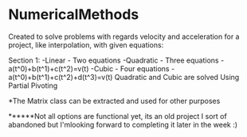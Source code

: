 # NumericalMethods

Created to solve problems with regards velocity and acceleration for a project, like interpolation, with given equations:

Section 1:
-Linear - Two equations
-Quadratic - Three equations - a(t^0)+b(t^1)+c(t^2)=v(t)
-Cubic - Four equations - a(t^0)+b(t^1)+c(t^2)+d(t^3)=v(t)
Quadratic and Cubic are solved Using Partial Pivoting

*The Matrix class can be extracted and used for other purposes 

******Not all options are functional yet, its an old project I sort of abandoned but I'mlooking forward to completing it later in the week :)


